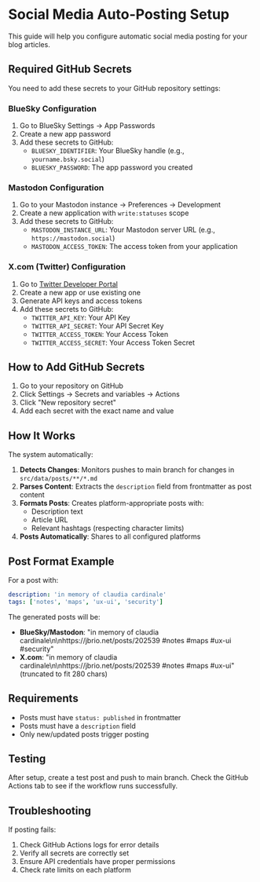 # Social Media Auto-Posting Setup

This guide will help you configure automatic social media posting for your blog articles.

## Required GitHub Secrets

You need to add these secrets to your GitHub repository settings:

### BlueSky Configuration
1. Go to BlueSky Settings → App Passwords
2. Create a new app password
3. Add these secrets to GitHub:
   - `BLUESKY_IDENTIFIER`: Your BlueSky handle (e.g., `yourname.bsky.social`)
   - `BLUESKY_PASSWORD`: The app password you created

### Mastodon Configuration
1. Go to your Mastodon instance → Preferences → Development
2. Create a new application with `write:statuses` scope
3. Add these secrets to GitHub:
   - `MASTODON_INSTANCE_URL`: Your Mastodon server URL (e.g., `https://mastodon.social`)
   - `MASTODON_ACCESS_TOKEN`: The access token from your application

### X.com (Twitter) Configuration
1. Go to [Twitter Developer Portal](https://developer.twitter.com/)
2. Create a new app or use existing one
3. Generate API keys and access tokens
4. Add these secrets to GitHub:
   - `TWITTER_API_KEY`: Your API Key
   - `TWITTER_API_SECRET`: Your API Secret Key
   - `TWITTER_ACCESS_TOKEN`: Your Access Token
   - `TWITTER_ACCESS_SECRET`: Your Access Token Secret

## How to Add GitHub Secrets

1. Go to your repository on GitHub
2. Click Settings → Secrets and variables → Actions
3. Click "New repository secret"
4. Add each secret with the exact name and value

## How It Works

The system automatically:

1. **Detects Changes**: Monitors pushes to main branch for changes in `src/data/posts/**/*.md`
2. **Parses Content**: Extracts the `description` field from frontmatter as post content
3. **Formats Posts**: Creates platform-appropriate posts with:
   - Description text
   - Article URL
   - Relevant hashtags (respecting character limits)
4. **Posts Automatically**: Shares to all configured platforms

## Post Format Example

For a post with:
```yaml
description: 'in memory of claudia cardinale'
tags: ['notes', 'maps', 'ux-ui', 'security']
```

The generated posts will be:
- **BlueSky/Mastodon**: "in memory of claudia cardinale\n\nhttps://jbrio.net/posts/202539 #notes #maps #ux-ui #security"
- **X.com**: "in memory of claudia cardinale\n\nhttps://jbrio.net/posts/202539 #notes #maps #ux-ui" (truncated to fit 280 chars)

## Requirements

- Posts must have `status: published` in frontmatter
- Posts must have a `description` field
- Only new/updated posts trigger posting

## Testing

After setup, create a test post and push to main branch. Check the GitHub Actions tab to see if the workflow runs successfully.

## Troubleshooting

If posting fails:
1. Check GitHub Actions logs for error details
2. Verify all secrets are correctly set
3. Ensure API credentials have proper permissions
4. Check rate limits on each platform